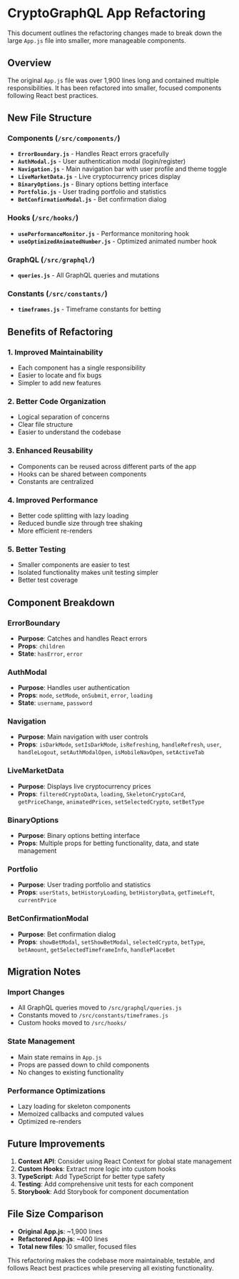 # CryptoGraphQL App Refactoring

This document outlines the refactoring changes made to break down the large `App.js` file into smaller, more manageable components.

## Overview

The original `App.js` file was over 1,900 lines long and contained multiple responsibilities. It has been refactored into smaller, focused components following React best practices.

## New File Structure

### Components (`/src/components/`)

- **`ErrorBoundary.js`** - Handles React errors gracefully
- **`AuthModal.js`** - User authentication modal (login/register)
- **`Navigation.js`** - Main navigation bar with user profile and theme toggle
- **`LiveMarketData.js`** - Live cryptocurrency prices display
- **`BinaryOptions.js`** - Binary options betting interface
- **`Portfolio.js`** - User trading portfolio and statistics
- **`BetConfirmationModal.js`** - Bet confirmation dialog

### Hooks (`/src/hooks/`)

- **`usePerformanceMonitor.js`** - Performance monitoring hook
- **`useOptimizedAnimatedNumber.js`** - Optimized animated number hook

### GraphQL (`/src/graphql/`)

- **`queries.js`** - All GraphQL queries and mutations

### Constants (`/src/constants/`)

- **`timeframes.js`** - Timeframe constants for betting

## Benefits of Refactoring

### 1. **Improved Maintainability**

- Each component has a single responsibility
- Easier to locate and fix bugs
- Simpler to add new features

### 2. **Better Code Organization**

- Logical separation of concerns
- Clear file structure
- Easier to understand the codebase

### 3. **Enhanced Reusability**

- Components can be reused across different parts of the app
- Hooks can be shared between components
- Constants are centralized

### 4. **Improved Performance**

- Better code splitting with lazy loading
- Reduced bundle size through tree shaking
- More efficient re-renders

### 5. **Better Testing**

- Smaller components are easier to test
- Isolated functionality makes unit testing simpler
- Better test coverage

## Component Breakdown

### ErrorBoundary

- **Purpose**: Catches and handles React errors
- **Props**: `children`
- **State**: `hasError`, `error`

### AuthModal

- **Purpose**: Handles user authentication
- **Props**: `mode`, `setMode`, `onSubmit`, `error`, `loading`
- **State**: `username`, `password`

### Navigation

- **Purpose**: Main navigation with user controls
- **Props**: `isDarkMode`, `setIsDarkMode`, `isRefreshing`, `handleRefresh`, `user`, `handleLogout`, `setAuthModalOpen`, `isMobileNavOpen`, `setActiveTab`

### LiveMarketData

- **Purpose**: Displays live cryptocurrency prices
- **Props**: `filteredCryptoData`, `loading`, `SkeletonCryptoCard`, `getPriceChange`, `animatedPrices`, `setSelectedCrypto`, `setBetType`

### BinaryOptions

- **Purpose**: Binary options betting interface
- **Props**: Multiple props for betting functionality, data, and state management

### Portfolio

- **Purpose**: User trading portfolio and statistics
- **Props**: `userStats`, `betHistoryLoading`, `betHistoryData`, `getTimeLeft`, `currentPrice`

### BetConfirmationModal

- **Purpose**: Bet confirmation dialog
- **Props**: `showBetModal`, `setShowBetModal`, `selectedCrypto`, `betType`, `betAmount`, `getSelectedTimeframeInfo`, `handlePlaceBet`

## Migration Notes

### Import Changes

- All GraphQL queries moved to `/src/graphql/queries.js`
- Constants moved to `/src/constants/timeframes.js`
- Custom hooks moved to `/src/hooks/`

### State Management

- Main state remains in `App.js`
- Props are passed down to child components
- No changes to existing functionality

### Performance Optimizations

- Lazy loading for skeleton components
- Memoized callbacks and computed values
- Optimized re-renders

## Future Improvements

1. **Context API**: Consider using React Context for global state management
2. **Custom Hooks**: Extract more logic into custom hooks
3. **TypeScript**: Add TypeScript for better type safety
4. **Testing**: Add comprehensive unit tests for each component
5. **Storybook**: Add Storybook for component documentation

## File Size Comparison

- **Original App.js**: ~1,900 lines
- **Refactored App.js**: ~400 lines
- **Total new files**: 10 smaller, focused files

This refactoring makes the codebase more maintainable, testable, and follows React best practices while preserving all existing functionality.
